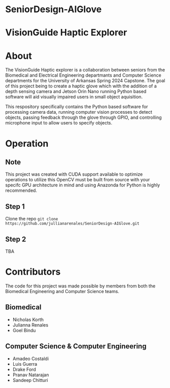 # SeniorDesign-AIGlove
# VisionGuide Haptic Explorer

# About
The VisionGuide Haptic explorer is a collaboration between seniors from the Biomedical and Electrical Engineering departmants and Computer Science departments for the University of Arkansas Spring 2024 Capstone. The goal of this project being to create a haptic glove which with the addition of a depth sensing camera and Jetson Orin Nano running Python based software will aid visually impaired users in small object aquisition. 

This respository specifically contains the Python based software for processing camera data, running computer vision processes to detect objects, passing feedback through the glove through GPIO, and controlling microphone input to allow users to specify objects.

# Operation
## Note
This project was created with CUDA support available to optimize operations to utilize this OpenCV must be built from source with your specifc GPU architecture in mind and using Anazonda for Python is highly recommended.

## Step 1
Clone the repo
`git clone https://github.com/jullianarenales/SeniorDesign-AIGlove.git` 

## Step 2

TBA

# Contributors
The code for this project was made possible by members from both the Biomedical Engineering and Computer Science teams.

## Biomedical
* Nicholas Korth
* Julianna Renales
* Goel Bindu

## Computer Science & Computer Engineering
* Amadeo Costaldi 
* Luis Guerra
* Drake Ford
* Pranav Natarajan
* Sandeep Chitturi








